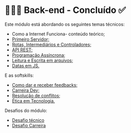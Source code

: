 # 👩🏼‍💻 Back-end - Concluído ✅

Este módulo está abordando os seguintes temas técnicos: 

- Como a Internet Funciona- conteúdo teórico;
- [Primeiro Servidor;](exercicios-backend-primeiro-servidor/README.md)
- [Rotas, Intermediários e Controladores;](exercicios-backend-rotas-intermediarios-controladores/README.md)
- [API REST;](exercicios-backend-api-rest/README.md)
- [Programação Assíncrona;](exercicios-backend-programacao-assincrona/README.md)
- [Leitura e Escrita em arquivos;](exercicios-backend-leitura-escrita-arquivos/README.md)
- [Datas em JS.](back-integral-datas-em-js/README.md)


E as softskills:

- [Como dar e receber feedbacks;](carreiras/carreiras.md)
- [Carreira Dev;](carreiras/carreiras.md)
- [Resolução de conflitos;](carreiras/carreiras.md)
- [Ética em Tecnologia.](carreiras/carreiras.md)

Desafios do módulo:

- [Desafio técnico](desafio-backend/README.md)
- [Desafio Carreira](carreiras/carreiras.md)